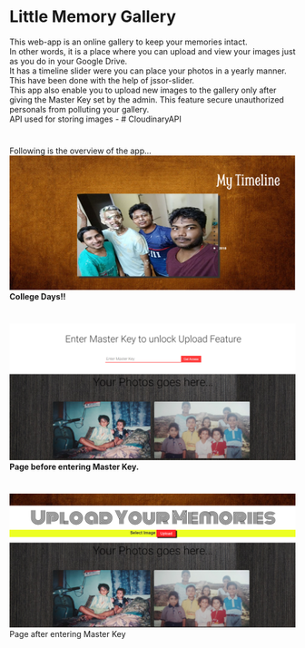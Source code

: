 # Little Memory Gallery
This web-app is an online gallery to keep your memories intact.</br>
In other words, it is a place where you can upload and view your images just as you do in your Google Drive.</br>
It has a timeline slider were you can place your photos in a yearly manner. This have been done with the help of jssor-slider.</br>
This app also enable you to upload new images to the gallery only after giving the Master Key set by the admin. This feature secure unauthorized personals from polluting your gallery.</br>
API used for storing images - # CloudinaryAPI
#
Following is the overview of the app...
![](main1.png)
<b>College Days!!</b>
#
![](main2.png)
<b>Page before entering Master Key.</b>
#
![](main3.png)
</b>Page after entering Master Key</b>
